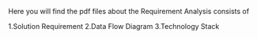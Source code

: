 Here you will find the pdf files about the Requirement Analysis consists of 

1.Solution Requirement
2.Data Flow Diagram
3.Technology Stack
